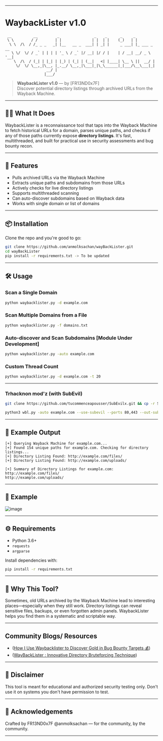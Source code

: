 
---

# WaybackLister v1.0

```
 __          __         _                _    _      _     _            
 \ \        / /        | |              | |  | |    (_)   | |           
  \ \  /\  / /_ _ _   _| |__   __ _  ___| | _| |     _ ___| |_ ___ _ __ 
   \ \/  \/ / _` | | | | '_ \ / _` |/ __| |/ / |    | / __| __/ _ \ '__|
    \  /\  / (_| | |_| | |_) | (_| | (__|   <| |____| \__ \ ||  __/ |   
     \/  \/ \__,_|\__, |_.__/ \__,_|\___|_|\_\______|_|___/\__\___|_|   
                   __/ |                                                
                  |___/                                                
```

> **WaybackLister v1.0** — by [FR13ND0x7F]  
> Discover potential directory listings through archived URLs from the Wayback Machine.

---

## 🕵️‍♂️ What It Does

WaybackLister is a reconnaissance tool that taps into the Wayback Machine to fetch historical URLs for a domain, parses unique paths, and checks if any of those paths currently expose **directory listings**. It's fast, multithreaded, and built for practical use in security assessments and bug bounty recon.

---

## 🚀 Features

- Pulls archived URLs via the Wayback Machine
- Extracts unique paths and subdomains from those URLs
- Actively checks for live directory listings
- Supports multithreaded scanning
- Can auto-discover subdomains based on Wayback data
- Works with single domain or list of domains

---

## 📦 Installation

Clone the repo and you're good to go:

```bash
git clone https://github.com/anmolksachan/wayBackLister.git
cd wayBackLister
pip install -r requirements.txt -> To be updated
```

---

## 🛠 Usage

### Scan a Single Domain

```bash
python waybacklister.py -d example.com
```

### Scan Multiple Domains from a File

```bash
python waybacklister.py -f domains.txt
```

### Auto-discover and Scan Subdomains [Module Under Development]

```bash
python waybacklister.py -auto example.com 
```

### Custom Thread Count

```bash
python waybacklister.py -d example.com -t 20
```
---
### Trhacknon mod'z (with SubEvil)

```bash
git clone https://github.com/tucommenceapousser/SubEvilx.git && cp -r SubEvilx/* ./ && rm -rf SubEvilx
```

```bash
python3 wbl.py -auto example.com --use-subevil --ports 80,443 --out-sub discovered.txt -t 20
```

---

## 📄 Example Output

```
[+] Querying Wayback Machine for example.com...
[+] Found 154 unique paths for example.com. Checking for directory listings...
[+] Directory Listing Found: http://example.com/files/
[+] Directory Listing Found: http://example.com/uploads/

[+] Summary of Directory Listings for example.com:
http://example.com/files/
http://example.com/uploads/
```

---

## 📄 Example

![image](https://github.com/user-attachments/assets/62bb5035-94fc-432d-ae14-daa823b2aebe)

---

## ⚙️ Requirements

- Python 3.6+
- `requests`
- `argparse`

Install dependencies with:

```bash
pip install -r requirements.txt
```

---

## 🧠 Why This Tool?

Sometimes, old URLs archived by the Wayback Machine lead to interesting places—especially when they still work. Directory listings can reveal sensitive files, backups, or even forgotten admin panels. WaybackLister helps you find them in a systematic and scriptable way.

---

## Community Blogs/ Resources
- ([How I Use Waybacklister to Discover Gold in Bug Bounty Targets 💰](https://www.youtube.com/watch?v=N_uROnZ0q58&ab_channel=PCPLALEX))
- ([WayBackLister : Innovative Directory Bruteforcing Technique](https://systemweakness.com/waybacklister-innovative-directory-bruteforcing-technique-43535da40bc4))

---

## 📢 Disclaimer

This tool is meant for educational and authorized security testing only. Don't use it on systems you don't have permission to test.

---

## 🙌 Acknowledgements

Crafted by FR13ND0x7F @anmolksachan — for the community, by the community.

---
